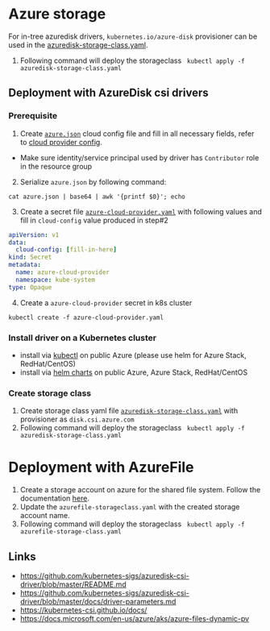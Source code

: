# Azure storage
For in-tree azuredisk drivers, ```kubernetes.io/azure-disk``` provisioner can be used in the [azuredisk-storage-class.yaml](./azuredisk-storage-class.yaml).
1. Following command will deploy the storageclass
``` kubectl apply -f azuredisk-storage-class.yaml```

## Deployment with AzureDisk csi drivers
### Prerequisite
1. Create [`azure.json`](./azure.json) cloud config file and fill in all necessary fields, refer to [cloud provider config](https://kubernetes-sigs.github.io/cloud-provider-azure/install/configs/).
- Make sure identity/service principal used by driver has `Contributor` role in the resource group
2. Serialize `azure.json` by following command:

```console
cat azure.json | base64 | awk '{printf $0}'; echo
```
3. Create a secret file [`azure-cloud-provider.yaml`](./azure-cloud-provider.yaml) with following values and fill in `cloud-config` value produced in step#2

```yaml
apiVersion: v1
data:
  cloud-config: [fill-in-here]
kind: Secret
metadata:
  name: azure-cloud-provider
  namespace: kube-system
type: Opaque
```

4. Create a `azure-cloud-provider` secret in k8s cluster

```console
kubectl create -f azure-cloud-provider.yaml
```

### Install driver on a Kubernetes cluster

- install via [kubectl](https://github.com/kubernetes-sigs/azuredisk-csi-driver/blob/master/docs/install-azuredisk-csi-driver.md) on public Azure (please use helm for Azure Stack, RedHat/CentOS)
- install via [helm charts](https://github.com/kubernetes-sigs/azuredisk-csi-driver/tree/master/charts) on public Azure, Azure Stack, RedHat/CentOS

### Create storage class

1. Create storage class yaml file [`azuredisk-storage-class.yaml`](./azuredisk-storage-class.yaml) with provisioner as ```disk.csi.azure.com```
2. Following command will deploy the storageclass
``` kubectl apply -f azuredisk-storage-class.yaml```

# Deployment with AzureFile
1. Create a storage account on azure for the shared file system. Follow the documentation [here](https://docs.microsoft.com/en-us/azure/storage/common/storage-account-create?tabs=azure-portal).
2. Update the `azurefile-storageclass.yaml` with the created storage account name.
3. Following command will deploy the storageclass
``` kubectl apply -f azurefile-storage-class.yaml```

## Links

- https://github.com/kubernetes-sigs/azuredisk-csi-driver/blob/master/README.md
- https://github.com/kubernetes-sigs/azuredisk-csi-driver/blob/master/docs/driver-parameters.md
- https://kubernetes-csi.github.io/docs/
- https://docs.microsoft.com/en-us/azure/aks/azure-files-dynamic-pv
